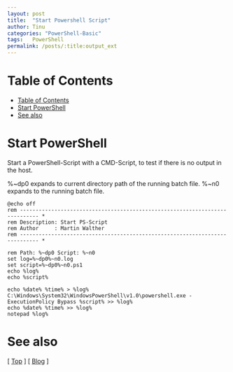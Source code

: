 ```yaml
---
layout: post
title:  "Start Powershell Script"
author: Tinu
categories: "PowerShell-Basic"
tags:   PowerShell
permalink: /posts/:title:output_ext
---
```


# Table of Contents

- [Table of Contents](#Table-of-Contents)
- [Start PowerShell](#Start-PowerShell)
- [See also](#See-also)

# Start PowerShell

Start a PowerShell-Script with a CMD-Script, to test if there is no output in the host.

%~dp0 expands to current directory path of the running batch file.
%~n0  expands to the running batch file.

````batch
@echo off
rem ---------------------------------------------------------------------------- *
rem Description: Start PS-Script
rem Author     : Martin Walther
rem ---------------------------------------------------------------------------- *

rem Path: %~dp0 Script: %~n0
set log=%~dp0%~n0.log
set script=%~dp0%~n0.ps1
echo %log%
echo %script%

echo %date% %time% > %log%
C:\Windows\System32\WindowsPowerShell\v1.0\powershell.exe -ExecutionPolicy Bypass %script% >> %log%
echo %date% %time% >> %log%
notepad %log%
````

# See also

[ [Top](#table-of-contents) ] [ [Blog](../categories.html) ]